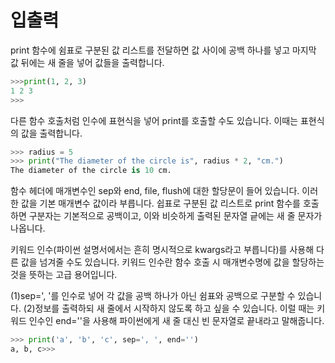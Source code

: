 # 입출력

print 함수에 쉼표로 구분된 값 리스트를 전달하면 값 사이에 공백 하나를 넣고 마지막 값 뒤에는 새 줄을 넣어 값들을 출력합니다.

```python
>>>print(1, 2, 3)
1 2 3
>>>
```

다른 함수 호출처럼 인수에 표현식을 넣어 print를 호출할 수도 있습니다. 이때는 표현식의 값을 출력합니다.

```python
>>> radius = 5
>>> print("The diameter of the circle is", radius * 2, "cm.")
The diameter of the circle is 10 cm.
```

함수 헤더에 매개변수인 sep와 end, file, flush에 대한 할당문이 들어 있습니다. 이러한 값을 기본 매개변수 값이라 부릅니다. 쉽표로 구분된 값 리스트로 print 함수를 호출하면 구분자는 기본적으로 공백이고, 이와 비슷하게 출력된 문자열 긑에는 새 줄 문자가 나옵니다.

키워드 인수(파이썬 설명서에서는 흔히 명시적으로 kwargs라고 부릅니다)를 사용해 다른 값을 넘겨줄 수도 있습니다. 키워드 인수란 함수 호출 시 매개변수명에 값을 할당하는 것을 뜻하는 고급 용어입니다. 

(1)sep=', '를 인수로 넣어 각 값을 공백 하나가 아닌 쉼표와 공백으로 구분할 수 있습니다. (2)정보를 출력하되 새 줄에서 시작하지 않도록 하고 싶을 수 있습니다. 이럴 때는 키워드 인수인 end=''을 사용해 파이썬에게 새 줄 대신 빈 문자열로 끝내라고 말해줍니다.

```python
>>> print('a', 'b', 'c', sep=', ', end='')
a, b, c>>>
```
